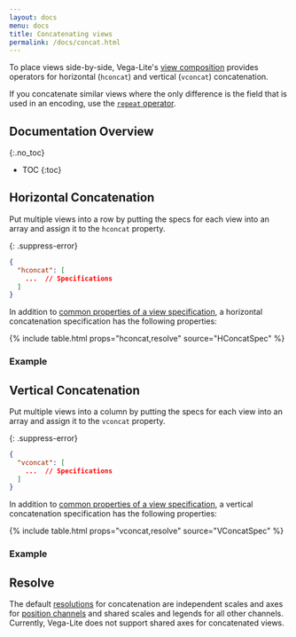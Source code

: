 ```yaml
---
layout: docs
menu: docs
title: Concatenating views
permalink: /docs/concat.html
---
```


To place views side-by-side, Vega-Lite's [view composition](composition.html) provides operators for horizontal (`hconcat`) and vertical (`vconcat`) concatenation.

If you concatenate similar views where the only difference is the field that is used in an encoding, use the [`repeat` operator](repeat.html).

## Documentation Overview
{:.no_toc}

* TOC
{:toc}

## Horizontal Concatenation

Put multiple views into a row by putting the specs for each view into an array and assign it to the `hconcat` property.

{: .suppress-error}
```json
{
  "hconcat": [
    ...  // Specifications
  ]
}
```

In addition to [common properties of a view specification](spec.html#common),
a horizontal concatenation specification has the following properties:

{% include table.html props="hconcat,resolve" source="HConcatSpec" %}

### Example

<span class="vl-example" data-name="hconcat_weather"></span>

## Vertical Concatenation

Put multiple views into a column by putting the specs for each view into an array and assign it to the `vconcat` property.

{: .suppress-error}
```json
{
  "vconcat": [
    ...  // Specifications
  ]
}
```

In addition to [common properties of a view specification](spec.html#common),
a vertical concatenation specification has the following properties:

{% include table.html props="vconcat,resolve" source="VConcatSpec" %}

### Example

<span class="vl-example" data-name="vconcat_weather"></span>

## Resolve

The default [resolutions](resolve.html) for concatenation are independent scales and axes for [position channels](encoding.html#position) and shared scales and legends for all other channels. Currently, Vega-Lite does not support shared axes for concatenated views.
